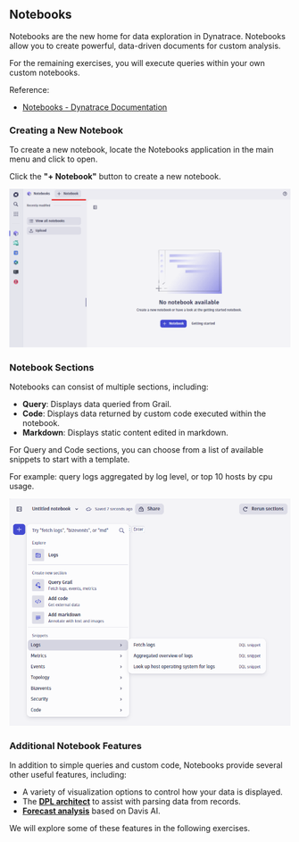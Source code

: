 ## Notebooks

Notebooks are the new home for data exploration in Dynatrace.  Notebooks allow you to create powerful, data-driven documents for custom analysis.

For the remaining exercises, you will execute queries within your own custom notebooks.

Reference:
- [Notebooks - Dynatrace Documentation](https://docs.dynatrace.com/docs/shortlink/notebooks)


### Creating a New Notebook

To create a new notebook, locate the Notebooks application in the main menu and click to open.

Click the **"+ Notebook"** button to create a new notebook.

![New Notebook](../../assets/images/NewNotebook.png)


### Notebook Sections

Notebooks can consist of multiple sections, including:
- **Query**: Displays data queried from Grail.
- **Code**: Displays data returned by custom code executed within the notebook.
- **Markdown**: Displays static content edited in markdown.

For Query and Code sections, you can choose from a list of available snippets to start with a template.  

For example: query logs aggregated by log level, or top 10 hosts by cpu usage.

![Snippets](../../assets/images/Snippets.png)


### Additional Notebook Features

In addition to simple queries and custom code, Notebooks provide several other useful features, including:
- A variety of visualization options to control how your data is displayed.
- The **[DPL architect](https://docs.dynatrace.com/docs/shortlink/dpl-architect)** to assist with parsing data from records.
- **[Forecast analysis](https://docs.dynatrace.com/docs/shortlink/davis-ai-forecast)** based on Davis AI.

We will explore some of these features in the following exercises.
